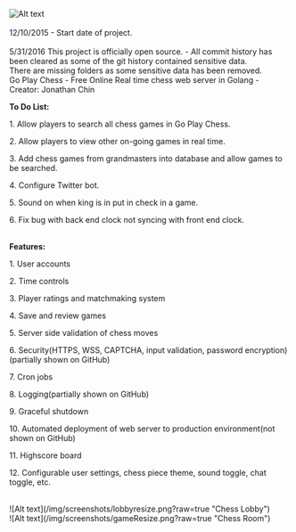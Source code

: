 ![Alt text](https://api.travis-ci.com/jonpchin/GoChess.svg?token=8uDiuiRyuvYLS5fsiQpy&branch=master "Travis CI Go Play Chess Image")
<br><br>
12/10/2015 - Start date of project.<br><br>
5/31/2016 This project is officially open source. - All commit history has been cleared as some of the git history contained sensitive data. 
<br>
There are missing folders as some sensitive data has been removed.
<br>
Go Play Chess - Free Online Real time chess web server in Golang - Creator: Jonathan Chin

<p><b>To Do List:</b></p>
<p>1. Allow players to search all chess games in Go Play Chess.</p>
<p>2. Allow players to view other on-going games in real time.</p>
<p>3. Add chess games from grandmasters into database and allow games to be searched.</p>
<p>4. Configure Twitter bot.</p>
<p>5. Sound on when king is in put in check in a game.</p>
<p>6. Fix bug with back end clock not syncing with front end clock.</p>
<br>
<b>Features:</b><br>
<p>1. User accounts</p>
<p>2. Time controls</p>
<p>3. Player ratings and matchmaking system </p>
<p>4. Save and review games</p>
<p>5. Server side validation of chess moves</p>
<p>6. Security(HTTPS, WSS, CAPTCHA, input validation, password encryption)(partially shown on GitHub)</p>
<p>7. Cron jobs</p>
<p>8. Logging(partially shown on GitHub)</p>
<p>9. Graceful shutdown</p>
<p>10.  Automated deployment of web server to production environment(not shown on GitHub)</p>
<p>11. Highscore board</p>
<p>12. Configurable user settings, chess piece theme, sound toggle, chat toggle, etc.</p>
<br>
![Alt text](/img/screenshots/lobbyresize.png?raw=true "Chess Lobby")
<br>
![Alt text](/img/screenshots/gameResize.png?raw=true "Chess Room")